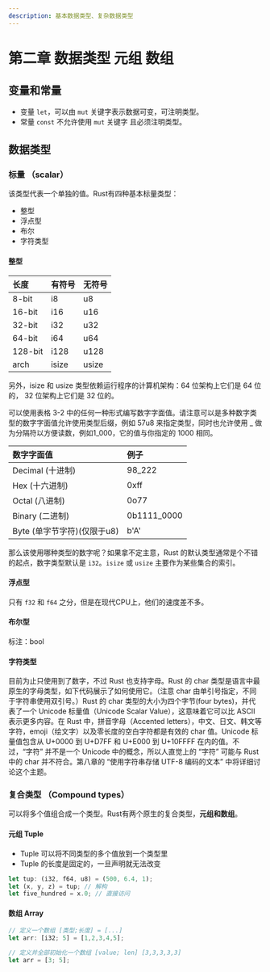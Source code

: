 ```yaml
---
description: 基本数据类型、复杂数据类型
---
```


# 第二章 数据类型 元组 数组

## 变量和常量

* 变量 `let`，可以由 `mut` 关键字表示数据可变，可注明类型。
* 常量 `const` 不允许使用 `mut` 关键字 且必须注明类型。

## 数据类型

### 标量 （scalar）

该类型代表一个单独的值。Rust有四种基本标量类型：

* 整型
* 浮点型
* 布尔
* 字符类型

#### 整型

| 长度 | 有符号 | 无符号 |
| :--- | :--- | :--- |
| 8-bit | i8 | u8 |
| 16-bit | i16 | u16 |
| 32-bit | i32 | u32 |
| 64-bit | i64 | u64 |
| 128-bit | i128 | u128 |
| arch | isize | usize |

另外，isize 和 usize 类型依赖运行程序的计算机架构：64 位架构上它们是 64 位的， 32 位架构上它们是 32 位的。

可以使用表格 3-2 中的任何一种形式编写数字字面值。请注意可以是多种数字类型的数字字面值允许使用类型后缀，例如 57u8 来指定类型，同时也允许使用 \_ 做为分隔符以方便读数，例如1\_000，它的值与你指定的 1000 相同。

| 数字字面值 | 例子 |
| :--- | :--- |
| Decimal \(十进制\) | 98\_222 |
| Hex \(十六进制\) | 0xff |
| Octal \(八进制\) | 0o77 |
| Binary \(二进制\) | 0b1111\_0000 |
| Byte \(单字节字符\)\(仅限于u8\) | b'A' |

那么该使用哪种类型的数字呢？如果拿不定主意，Rust 的默认类型通常是个不错的起点，数字类型默认是 `i32`。`isize` 或 `usize` 主要作为某些集合的索引。

#### 浮点型

只有 `f32` 和 `f64` 之分，但是在现代CPU上，他们的速度差不多。

#### 布尔型

标注：bool

#### 字符类型

目前为止只使用到了数字，不过 Rust 也支持字母。Rust 的 char 类型是语言中最原生的字母类型，如下代码展示了如何使用它。（注意 char 由单引号指定，不同于字符串使用双引号。）Rust 的 char 类型的大小为四个字节\(four bytes\)，并代表了一个 Unicode 标量值（Unicode Scalar Value），这意味着它可以比 ASCII 表示更多内容。在 Rust 中，拼音字母（Accented letters），中文、日文、韩文等字符，emoji（绘文字）以及零长度的空白字符都是有效的 char 值。Unicode 标量值包含从 U+0000 到 U+D7FF 和 U+E000 到 U+10FFFF 在内的值。不过，“字符” 并不是一个 Unicode 中的概念，所以人直觉上的 “字符” 可能与 Rust 中的 char 并不符合。第八章的 “使用字符串存储 UTF-8 编码的文本” 中将详细讨论这个主题。

### 复合类型 （Compound types）

可以将多个值组合成一个类型。Rust有两个原生的复合类型，**元组和数组**。

#### 元组 Tuple

* Tuple 可以将不同类型的多个值放到一个类型里
* Tuple 的长度是固定的，一旦声明就无法改变

```javascript
let tup: (i32, f64, u8) = (500, 6.4, 1);
let (x, y, z) = tup; // 解构
let five_hundred = x.0; // 直接访问
```

#### 数组 Array

```javascript
// 定义一个数组 [类型;长度] = [...]
let arr: [i32; 5] = [1,2,3,4,5];

// 定义并全部初始化一个数组 [value; len] [3,3,3,3,3]
let arr = [3; 5];
```

